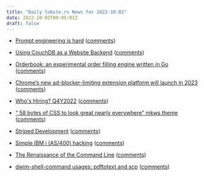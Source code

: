 ```yaml
---
title: "Daily lobste.rs News for 2022-10-02"
date: 2022-10-02T00:05:01Z
draft: false
---
```






- [Prompt engineering is hard](https://xeiaso.net/blog/prompt-engineering)
  ([comments](https://lobste.rs/s/s9bdid/prompt_engineering_is_hard))



- [Using CouchDB as a Website Backend](https://blog.gabrielsimmer.com/posts/couchdb-as-a-backend/)
  ([comments](https://lobste.rs/s/h8w9gx/using_couchdb_as_website_backend))



- [Orderbook: an experimental order filling engine written in Go](https://dylanlott.com/orderbook/)
  ([comments](https://lobste.rs/s/ml37oz/orderbook_experimental_order_filling))



- [Chrome’s new ad-blocker-limiting extension platform will launch in 2023](https://arstechnica.com/gadgets/2022/09/chromes-new-ad-blocker-limiting-extension-platform-will-launch-in-2023/)
  ([comments](https://lobste.rs/s/w09e69/chrome_s_new_ad_blocker_limiting))



- [Who's Hiring? Q4Y2022]()
  ([comments](https://lobste.rs/s/nqt6ud/who_s_hiring_q4y2022))



- [“ 58 bytes of CSS to look great nearly everywhere” mkws theme](https://t.mkws.sh/58bytes/)
  ([comments](https://lobste.rs/s/s3lplv/58_bytes_css_look_great_nearly_everywhere))



- [Striped Development](https://jordankaye.dev/posts/striped-development/)
  ([comments](https://lobste.rs/s/dp4klq/striped_development))



- [Simple IBM i (AS/400) hacking](https://blog.silentsignal.eu/2022/09/05/simple-ibm-i-as-400-hacking/)
  ([comments](https://lobste.rs/s/5l731h/simple_ibm_i_as_400_hacking))



- [The Renaissance of the Command Line](https://dlvhdr.me/posts/the-renaissance-of-the-command-line)
  ([comments](https://lobste.rs/s/ciqg39/renaissance_command_line))



- [dwim-shell-command usages: pdftotext and scp](https://xenodium.com/dwim-shell-command-usages-pdftotext-and-scp)
  ([comments](https://lobste.rs/s/sllham/dwim_shell_command_usages_pdftotext_scp))


